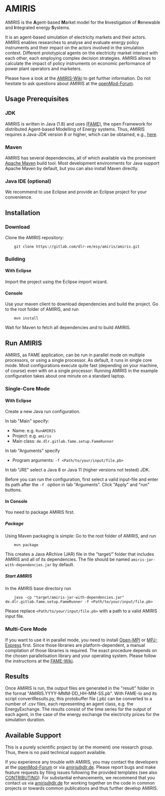 # AMIRIS
AMIRIS is the **A**gent-based **M**arket model for the **I**nvestigation of **R**enewable and **I**ntegrated energy **S**ystems.

It is an agent-based simulation of electricity markets and their actors.
AMIRIS enables researches to analyse and evaluate energy policy instruments and their impact on the actors involved in the simulation context.
Different prototypical agents on the electricity market interact with each other, each employing complex decision strategies. 
AMIRIS allows to calculate the impact of policy instruments on economic performance of power plant operators and marketers.

Please have a look at the [AMIRIS-Wiki](https://gitlab.com/dlr-ve/esy/amiris/amiris/-/wikis/home) to get further information.
Do not hesitate to ask questions about AMIRIS at the [openMod-Forum](https://forum.openmod.org/).

## Usage Prerequisites
### JDK
AMIRIS is written in Java (1.8) and uses [(FAME)](https://gitlab.com/fame-framework), the open Framework for distributed Agent-based Modelling of Energy systems.
Thus, AMIRIS requires a Java-JDK version 8 or higher, which can be obtained, e.g., [here](https://adoptopenjdk.net/). 

### Maven
AMIRIS has several dependencies, all of which available via the prominent [Apache Maven](https://maven.apache.org/) build tool.
Most development environments for Java support Apache Maven by default, but you can also install Maven directly.

### Java IDE (optional)
We recommend to use Eclipse and provide an Eclipse project for your convenience.

## Installation
### Download

Clone the AMIRIS repository:

```
    git clone https://gitlab.com/dlr-ve/esy/amiris/amiris.git
```

### Building
#### With Eclipse
Import the project using the Eclipse import wizard.

#### Console 
Use your maven client to download dependencies and build the project. 
Go to the root folder of AMIRIS, and run 

```
    mvn install
```

Wait for Maven to fetch all dependencies and to build AMIRIS.

## Run AMIRIS
AMIRIS, as FAME application, can be run in parallel mode on multiple processors, or using a single processor. 
As default, it runs in single core mode.
Most configurations execute quite fast (depending on your machine, of course) even with on a single processor: Running AMIRIS in the example configuration takes about one minute on a standard laptop.

### Single-Core Mode
#### With Eclipse
Create a new Java run configuration.

In tab "Main" specify: 

* Name: e.g. `RunAMIRIS`
* Project: e.g. `amiris`
* Main class: `de.dlr.gitlab.fame.setup.FameRunner`

In tab "Arguments" specify
* Program arguments: `-f <Path/to/your/input/file.pb>`

In tab "JRE" select a Java 8 or Java 11 (higher versions not tested) JDK.

Before you can run the configuration, first select a valid input-file and enter its path after the `-f ` option in tab "Arguments".
Click "Apply" and "run" buttons.

#### In Console
You need to package AMIRIS first. 

##### Package
Using Maven packaging is simple: 
Go to the root folder of AMIRIS, and run 

```
    mvn package
```

This creates a Java ARchive (JAR) file in the "target/" folder that includes AMIRIS and all of its dependencies. 
The file should be named `amiris-jar-with-dependencies.jar` by default.

##### Start AMIRIS
In the AMIRIS base directory run 

```
    java -cp "target/amiris-jar-with-dependencies.jar" de.dlr.gitlab.fame.setup.FameRunner -f <Path/to/your/input/file.pb>
```

Please replace `<Path/to/your/input/file.pb>` with a path to a valid AMIRIS input file.

### Multi-Core Mode
If you want to use it in parallel mode, you need to install [Open-MPI](https://www.open-mpi.org/) or [MPJ-Express](http://mpj-express.org/) first.
Since those libraries are platform-dependent, a manual compilation of those libraries is required.
The exact procedure depends on the chosen parallelisation library and your operating system. 
Please follow the instructions at the [FAME-Wiki](https://gitlab.com/fame-framework/wiki/-/wikis/home).

## Results
Once AMIRIS is run, the output files are generated in the "result" folder in the format "AMIRIS.YYYY-MMM-DD_HH-MM-SS.pb".
With FAME-Io and its script convertResults.py, this protobuffer file (.pb) can be converted to a number of .csv files, each representing an agent class, e.g. the EnergyExchange.
The results consist of the time series for the output of each agent, in the case of the energy exchange the electricity prices for the simulation duration.

## Available Support
This is a purely scientific project by (at the moment) one research group. 
Thus, there is no paid technical support available.

If you experience any trouble with AMIRIS, you may contact the developers at the [openMod-Forum](https://forum.openmod.org/) or via [amiris@dlr.de](mailto:amiris@dlr.de).
Please report bugs and make feature requests by filing issues following the provided templates (see also [CONTRIBUTING](CONTRIBUTING)).
For substantial enhancements, we recommend that you contact us via [amiris@dlr.de](mailto:amiris@dlr.de) for working together on the code in common projects or towards common publications and thus further develop AMIRIS.